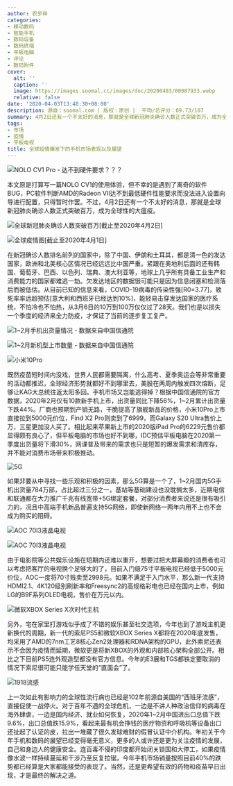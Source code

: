 ```yaml
---
author: 农步祥
categories:
- 移动数码
- 智能手机
- 数码设备
- 数码终端
- 平板电脑
- 评论
- 数码附件
cover:
  alt: ''
  caption: ''
  image: https://images.soomal.cc/images/doc/20200403/00087933.webp
  relative: false
date: '2020-04-03T13:48:30+08:00'
description: 源自：soomal.com | 版权：原创 |  平均/总评分：09.73/107
summary: 4月2日还有一个不太好的消息，那就是全球新冠肺炎确诊人数正式突破百万，成为全球性的大瘟疫。从3月6日的10万到100万仅仅过了28天。我们也是以损失一个季度的经济来全力防疫，才保证了当前的逐步复工复产。全球经济形势就都好不到哪里去，手机市场又岂能逃得掉？
tags:
- 市场
- 疫情
- 平板电视
title: 全球疫情爆发下的手机市场表现以及展望
---
```


![NOLO CV1 Pro - 达不到硬件要求？？？](https://images.soomal.cc/images/doc/20200403/00087918.webp)



本文原是打算写一篇NOLO CV1的使用体验，但不幸的是遇到了离奇的软件BUG，PC软件判断AMD的Radeon VII达不到最低硬件性能要求而没法进入设置向导进行配置，只得暂时作罢。不过，4月2日还有一个不太好的消息，那就是全球新冠肺炎确诊人数正式突破百万，成为全球性的大瘟疫。



![全球新冠肺炎确诊人数突破百万[截止至2020年4月2日]](https://images.soomal.cc/images/doc/20200403/00087916_01.webp)



![全球疫情图[截止至2020年4月1日]](https://images.soomal.cc/images/doc/20200403/00087917_01.webp)



在新冠确诊人数排名前列的国家中，除了中国、伊朗和土耳其，都是清一色的发达国家，欧洲和北美核心区情况已经远远比中国严重。紧跟在奥地利后面的还有韩国、葡萄牙、巴西、以色列、瑞典、澳大利亚等，地球上几乎所有具备工业生产和消费能力的国家都难逃一劫。欠发达地区的数据很可能只是因为信息闭塞和检测落后而被低估。从目前已知的信息来看，COVID-19病毒的传染性强[R0=3.77]，致死率率远超预估[意大利和西班牙已经达到10%]，能轻易击穿发达国家的医疗系统，不怕冷也不怕热，从3月6日的10万到100万仅仅过了28天。我们也是以损失一个季度的经济来全力防疫，才保证了当前的逐步复工复产。



![1~2月手机出货量情况 - 数据来自中国信通院](https://images.soomal.cc/images/doc/20200403/00087919_01.webp)



![1~2月新机型上市数量 - 数据来自中国信通院](https://images.soomal.cc/images/doc/20200403/00087920_01.webp)



![小米10Pro](https://images.soomal.cc/images/doc/20200403/00087924.webp)



既然疫苗短时间内没戏，世界人民都需要隔离，什么高考、夏季奥运会等非常重要的活动都推迟，全球经济形势就都好不到哪里去，美股在两周内触发四次熔断，足够让KAG大总统往返太阳多回。手机市场又岂能逃得掉？根据中国信通院的官方数据，2020年2月仅有10款新手机上市，出货量同比下降56%，1~2月累计出货量下跌44%。厂商也预期到产销无路，干脆提高了旗舰新品的价格，小米10Pro上市直接拉到5000元价位，Find X2 Pro则卖到了6999，而Galaxy S20 Ultra售价上万，三星更加没人买了。相比起来苹果新上市的2020版iPad Pro的6229元售价都显得颇有良心了，但平板电脑的市场也好不到哪，IDC预估平板电脑在2020第一季度出货量将下滑30%，网课普及带来的需求也只是短暂的爆发需求和清库存，并不能对消费市场带来积极推动。



![5G](https://images.soomal.cc/images/doc/20200403/00087923.webp)



如果非要从中寻找一些乐观和积极的因素，那么5G算是一个了，1~2月国内5G手机出货量784万部，占比超过三分之一，基站等基础建设也没耽搁太多，近期电信和联通都在大力推广千兆有线宽带+5G绑定套餐，对部分消费者来说还是很有吸引力的，况且中高端手机新品普遍支持5G网络，即使新网络一两年内用不上也不会成为购买的阻碍。



![AOC 70I3液晶电视](https://images.soomal.cc/images/doc/20200403/00087921_01.webp)



![AOC 70I3液晶电视](https://images.soomal.cc/images/doc/20200403/00087922_01.webp)



由于电影院等公共娱乐设施在短期内还难以重开，想要过把大屏幕瘾的消费者也可以考虑把客厅的电视换个足够大的了，目前入门级75寸平板电视已经低于5000元价位，AOC一度将70寸贱卖至2998元。如果不满足于入门水平，那么新一代支持HDMI2.1、4K120级别刷新率和Freesync2的高规格彩电也已经在国内上市，例如LG的B9F系列OLED电视，售价在万元以内。



![微软XBOX Series X次时代主机](https://images.soomal.cc/images/doc/20200403/00087925.webp)



另外，宅在家里打游戏似乎成了不错的娱乐甚至社交选项，今年也到了游戏主机更新换代的周期，新一代的索尼PS5和微软XBOX Series X都将在2020年底发售，均采用了AMD的7nm工艺8核心Zen2处理器和RDNA架构的GPU，此外索尼还表示不会因为疫情而延期，微软更是将新XBOX的外观和内部核心架构全部公开。相比之下目前PS5连外观造型都没有官方信息。今年的E3展和TGS都铁定要取消的情况下索尼很可能只能学任天堂的“直面会”了。



![1918流感](https://images.soomal.cc/images/doc/20200403/00087932.webp)



上一次如此有影响力的全球性流行病也已经是102年前源自美国的“西班牙流感”，直接促使一战停火。对于百年不遇的全球危机，一边是不讲人种政治信仰的病毒在海外肆虐，一边是国内经济、就业如何恢复，2020年1~2月中国进出口总值下跌9.6%，出口总值跌15.9%，看起来最有机会挣钱的医疗物资和呼吸机等设备出口还扯起了认证的皮，拉出一堆藏了很久发球难财的假冒认证中介机构。年初关于今年手机和数码的展望已经变得毫无意义，更多的人或许还是更为关注疫情的发展，自己和身边人的健康安全。连百毒不侵的印度都开始闭关锁国和大停工，如果疫情像水波一样持续蔓延和干涉乃至反复拉锯，今年手机市场销量按照目前40%的跌势都已经算是大家都能接受的表现了。当然，还是更希望有效的药物和疫苗早日出现，才是最终的解决之道。